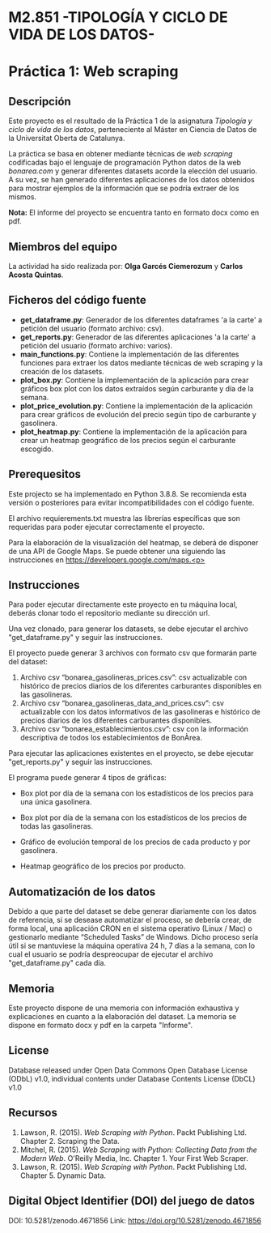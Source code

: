 # M2.851 -TIPOLOGÍA Y CICLO DE VIDA DE LOS DATOS-
# Práctica 1: Web scraping

## Descripción

Este proyecto es el resultado de la Práctica 1 de la asignatura _Tipología y ciclo de vida de los datos_, perteneciente al Máster en Ciencia de Datos de la Universitat Oberta de Catalunya.<p>
La práctica se basa en obtener mediante técnicas de _web scraping_ codificadas bajo el lenguaje de programación Python datos de la web _bonarea.com_ y generar diferentes datasets acorde la elección del usuario. A su vez, se han generado diferentes aplicaciones de los datos obtenidos para mostrar ejemplos de la información que se podría extraer de los mismos.<p>
  
**Nota:**
El informe del proyecto se encuentra tanto en formato docx como en pdf.<p>

## Miembros del equipo

La actividad ha sido realizada por: **Olga Garcés Ciemerozum** y **Carlos Acosta Quintas**.

## Ficheros del código fuente 

* **get_dataframe.py**: Generador de los diferentes dataframes 'a la carte' a petición del usuario (formato archivo: csv).
* **get_reports.py**: Generador de las diferentes aplicaciones 'a la carte' a petición del usuario (formato archivo: varios).
* **main_functions.py**: Contiene la implementación de las diferentes funciones para extraer los datos mediante técnicas de web scraping y la creación de los datasets.
* **plot_box.py**: Contiene la implementación de la aplicación para crear gráficos box plot con los datos extraídos según carburante y día de la semana.
* **plot_price_evolution.py**: Contiene la implementación de la aplicación para crear gráficos de evolución del precio según tipo de carburante y gasolinera.
* **plot_heatmap.py**: Contiene la implementación de la aplicación para crear un heatmap geográfico de los precios según el carburante escogido.


## Prerequesitos

Este projecto se ha implementado en Python 3.8.8. Se recomienda esta versión o posteriores para evitar incompatibilidades con el código fuente.<p>
El archivo requierements.txt muestra las librerías específicas que son requeridas para poder ejecutar correctamente el proyecto.<p>
  
Para la elaboración de la visualización del heatmap, se deberá de disponer de una API de Google Maps. Se puede obtener una siguiendo las instrucciones en https://developers.google.com/maps.<p>


## Instrucciones

Para poder ejecutar directamente este proyecto en tu máquina local, deberás clonar todo el repositorio mediante su dirección url.<p>
Una vez clonado, para generar los datasets, se debe ejecutar el archivo "get_dataframe.py" y seguir las instrucciones.  

El proyecto puede generar 3 archivos con formato csv que formarán parte del dataset:

1.	Archivo csv “bonarea_gasolineras_prices.csv”: csv actualizable con histórico de precios diarios de los diferentes carburantes disponibles en las gasolineras.
2.	Archivo csv “bonarea_gasolineras_data_and_prices.csv”: csv actualizable con los datos informativos de las gasolineras e histórico de precios diarios de los diferentes carburantes disponibles.
3.	Archivo csv “bonarea_establecimientos.csv”: csv con la información descriptiva de todos los establecimientos de BonÀrea.



Para ejecutar las aplicaciones existentes en el proyecto, se debe ejecutar "get_reports.py" y seguir las instrucciones.

El programa puede generar 4 tipos de gráficas:<p>

* Box plot por día de la semana con los estadísticos de los precios para una única gasolinera.<p>
* Box plot por día de la semana con los estadísticos de los precios de todas las gasolineras.<p>
* Gráfico de evolución temporal de los precios de cada producto y por gasolinera.<p>
* Heatmap geográfico de los precios por producto.<p>



## Automatización de los datos

Debido a que parte del dataset se debe generar diariamente con los datos de referencia, si se desease automatizar el proceso, se debería crear, de forma local, una aplicación CRON en el sistema operativo (Linux / Mac) o gestionarlo mediante “Scheduled Tasks” de Windows. Dicho proceso sería útil si se mantuviese la máquina operativa 24 h, 7 días a la semana, con lo cual el usuario se podría despreocupar de ejecutar el archivo "get_dataframe.py" cada día.<p>


## Memoria

Este proyecto dispone de una memoria con información exhaustiva y explicaciones en cuanto a la elaboración del dataset. La memoria se dispone en formato docx y pdf en la carpeta "Informe".  

## License

Database released under Open Data Commons Open Database License (ODbL) v1.0, individual contents under Database Contents License (DbCL) v1.0

## Recursos

1. Lawson, R. (2015). _Web Scraping with Python_. Packt Publishing Ltd. Chapter 2. Scraping the Data.
2. Mitchel, R. (2015). _Web Scraping with Python: Collecting Data from the Modern Web_. O'Reilly Media, Inc. Chapter 1. Your First Web Scraper.
3. Lawson, R. (2015). _Web Scraping with Python_. Packt Publishing Ltd. Chapter 5. Dynamic Data.  

## Digital Object Identifier (DOI) del juego de datos
DOI: 10.5281/zenodo.4671856
Link: https://doi.org/10.5281/zenodo.4671856